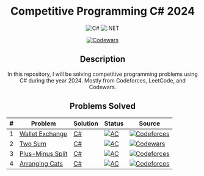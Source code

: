 <div align="center">

# Competitive Programming C# 2024

![C#](https://img.shields.io/badge/C%23-239120?style=for-the-badge&logo=c-sharp&logoColor=white)
![.NET](https://img.shields.io/badge/.NET-512BD4?style=for-the-badge&logo=.net&logoColor=white)

[![Codewars](https://www.codewars.com/users/jamerrq/badges/micro)](https://www.codewars.com/users/jamerrq)

## Description

In this repository, I will be solving competitive programming problems using C#
during the year 2024. Mostly from Codeforces, LeetCode, and Codewars.

## Problems Solved

| # | Problem | Solution | Status | Source |
|---|---------|----------|--------|--------|
| 1 | [Wallet Exchange](https://codeforces.com/contest/1919/problem/A) | [C#](src/Codeforces/Wallet%20Exchange/Program.cs) | [![AC](https://img.shields.io/badge/Accepted-44CC11?style=for-the-badge)](https://codeforces.com/contest/1919/submission/244600013) | [![Codeforces](https://img.shields.io/badge/-Codeforces-1F8ACB?style=for-the-badge&logo=codeforces&logoColor=white)](https://codeforces.com/) |
| 2 | [Two Sum](https://www.codewars.com/kata/52c31f8e6605bcc646000082/train/csharp) | [C#](src/Codewars/Two%20Sum/Solution.cs) | [![AC](https://img.shields.io/badge/Accepted-44CC11?style=for-the-badge)](https://www.codewars.com/kata/reviews/57b5f29c8a36ac1d46000f7c/groups/65bd4028e0564e00014490ff) | [![Codewars](https://img.shields.io/badge/-Codewars-B1361E?style=for-the-badge&logo=codewars&logoColor=white)](https://www.codewars.com/) |
| 3 | [Plus-Minus Split](https://codeforces.com/contest/1919/problem/B) | [C#](src/Codeforces/Plus-Minus%20Split/Program.cs) | [![AC](https://img.shields.io/badge/Accepted-44CC11?style=for-the-badge)](https://codeforces.com/contest/1919/submission/244776922) | [![Codeforces](https://img.shields.io/badge/-Codeforces-1F8ACB?style=for-the-badge&logo=codeforces&logoColor=white)](https://codeforces.com/) |
| 4 | [Arranging Cats](https://codeforces.com/contest/1921/problem/B) | [C#](src/Codeforces/Arranging%20Cats/Program.cs) | [![AC](https://img.shields.io/badge/Accepted-44CC11?style=for-the-badge)](https://codeforces.com/contest/1921/submission/245403285) | [![Codeforces](https://img.shields.io/badge/-Codeforces-1F8ACB?style=for-the-badge&logo=codeforces&logoColor=white)](https://codeforces.com/) |

</div>
